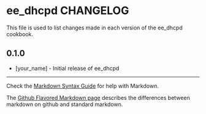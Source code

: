 ee_dhcpd CHANGELOG
==================

This file is used to list changes made in each version of the ee_dhcpd cookbook.

0.1.0
-----
- [your_name] - Initial release of ee_dhcpd

- - -
Check the [Markdown Syntax Guide](http://daringfireball.net/projects/markdown/syntax) for help with Markdown.

The [Github Flavored Markdown page](http://github.github.com/github-flavored-markdown/) describes the differences between markdown on github and standard markdown.
